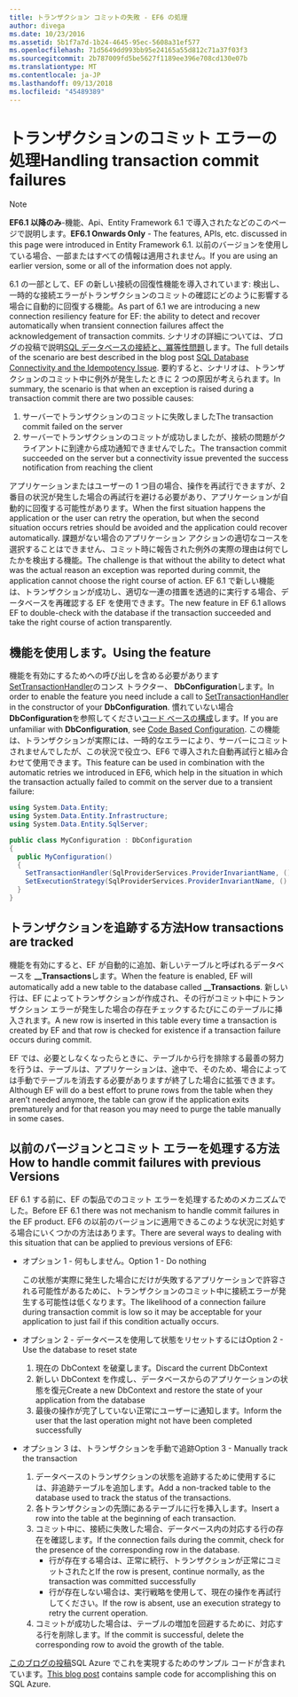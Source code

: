 ```yaml
---
title: トランザクション コミットの失敗 - EF6 の処理
author: divega
ms.date: 10/23/2016
ms.assetid: 5b1f7a7d-1b24-4645-95ec-5608a31ef577
ms.openlocfilehash: 71d5649dd993bb95e24165a55d812c71a37f03f3
ms.sourcegitcommit: 2b787009fd5be5627f1189ee396e708cd130e07b
ms.translationtype: MT
ms.contentlocale: ja-JP
ms.lasthandoff: 09/13/2018
ms.locfileid: "45489389"
---
```

# <a name="handling-transaction-commit-failures"></a><span data-ttu-id="4b7e3-102">トランザクションのコミット エラーの処理</span><span class="sxs-lookup"><span data-stu-id="4b7e3-102">Handling transaction commit failures</span></span>
> [!NOTE]
> <span data-ttu-id="4b7e3-103">**EF6.1 以降のみ**-機能、Api、Entity Framework 6.1 で導入されたなどのこのページで説明します。</span><span class="sxs-lookup"><span data-stu-id="4b7e3-103">**EF6.1 Onwards Only** - The features, APIs, etc. discussed in this page were introduced in Entity Framework 6.1.</span></span> <span data-ttu-id="4b7e3-104">以前のバージョンを使用している場合、一部またはすべての情報は適用されません。</span><span class="sxs-lookup"><span data-stu-id="4b7e3-104">If you are using an earlier version, some or all of the information does not apply.</span></span>  

<span data-ttu-id="4b7e3-105">6.1 の一部として、EF の新しい接続の回復性機能を導入されています: 検出し、一時的な接続エラーがトランザクションのコミットの確認にどのように影響する場合に自動的に回復する機能。</span><span class="sxs-lookup"><span data-stu-id="4b7e3-105">As part of 6.1 we are introducing a new connection resiliency feature for EF: the ability to detect and recover automatically when transient connection failures affect the acknowledgement of transaction commits.</span></span> <span data-ttu-id="4b7e3-106">シナリオの詳細については、ブログの投稿で説明[SQL データベースの接続と、冪等性問題](http://blogs.msdn.com/b/adonet/archive/2013/03/11/sql-database-connectivity-and-the-idempotency-issue.aspx)します。</span><span class="sxs-lookup"><span data-stu-id="4b7e3-106">The full details of the scenario are best described in the blog post [SQL Database Connectivity and the Idempotency Issue](http://blogs.msdn.com/b/adonet/archive/2013/03/11/sql-database-connectivity-and-the-idempotency-issue.aspx).</span></span>  <span data-ttu-id="4b7e3-107">要約すると、シナリオは、トランザクションのコミット中に例外が発生したときに 2 つの原因が考えられます。</span><span class="sxs-lookup"><span data-stu-id="4b7e3-107">In summary, the scenario is that when an exception is raised during a transaction commit there are two possible causes:</span></span>  

1. <span data-ttu-id="4b7e3-108">サーバーでトランザクションのコミットに失敗しました</span><span class="sxs-lookup"><span data-stu-id="4b7e3-108">The transaction commit failed on the server</span></span>
2. <span data-ttu-id="4b7e3-109">サーバーでトランザクションのコミットが成功しましたが、接続の問題がクライアントに到達から成功通知できませんでした。</span><span class="sxs-lookup"><span data-stu-id="4b7e3-109">The transaction commit succeeded on the server but a connectivity issue prevented the success notification from reaching the client</span></span>  

<span data-ttu-id="4b7e3-110">アプリケーションまたはユーザーの 1 つ目の場合、操作を再試行できますが、2 番目の状況が発生した場合の再試行を避ける必要があり、アプリケーションが自動的に回復する可能性があります。</span><span class="sxs-lookup"><span data-stu-id="4b7e3-110">When the first situation happens the application or the user can retry the operation, but when the second situation occurs retries should be avoided and the application could recover automatically.</span></span> <span data-ttu-id="4b7e3-111">課題がない場合のアプリケーション アクションの適切なコースを選択することはできません、コミット時に報告された例外の実際の理由は何でしたかを検出する機能。</span><span class="sxs-lookup"><span data-stu-id="4b7e3-111">The challenge is that without the ability to detect what was the actual reason an exception was reported during commit, the application cannot choose the right course of action.</span></span> <span data-ttu-id="4b7e3-112">EF 6.1 で新しい機能は、トランザクションが成功し、適切な一連の措置を透過的に実行する場合、データベースを再確認する EF を使用できます。</span><span class="sxs-lookup"><span data-stu-id="4b7e3-112">The new feature in EF 6.1 allows EF to double-check with the database if the transaction succeeded and take the right course of action transparently.</span></span>  

## <a name="using-the-feature"></a><span data-ttu-id="4b7e3-113">機能を使用します。</span><span class="sxs-lookup"><span data-stu-id="4b7e3-113">Using the feature</span></span>  

<span data-ttu-id="4b7e3-114">機能を有効にするためへの呼び出しを含める必要があります[SetTransactionHandler](https://msdn.microsoft.com/library/system.data.entity.dbconfiguration.setdefaulttransactionhandler.aspx)のコンス トラクター、 **DbConfiguration**します。</span><span class="sxs-lookup"><span data-stu-id="4b7e3-114">In order to enable the feature you need include a call to [SetTransactionHandler](https://msdn.microsoft.com/library/system.data.entity.dbconfiguration.setdefaulttransactionhandler.aspx) in the constructor of your **DbConfiguration**.</span></span> <span data-ttu-id="4b7e3-115">慣れていない場合**DbConfiguration**を参照してください[コード ベースの構成](~/ef6/fundamentals/configuring/code-based.md)します。</span><span class="sxs-lookup"><span data-stu-id="4b7e3-115">If you are unfamiliar with **DbConfiguration**, see [Code Based Configuration](~/ef6/fundamentals/configuring/code-based.md).</span></span> <span data-ttu-id="4b7e3-116">この機能は、トランザクションが実際には、一時的なエラーにより、サーバーにコミットされませんでしたが、この状況で役立つ、EF6 で導入された自動再試行と組み合わせて使用できます。</span><span class="sxs-lookup"><span data-stu-id="4b7e3-116">This feature can be used in combination with the automatic retries we introduced in EF6, which help in the situation in which the transaction actually failed to commit on the server due to a transient failure:</span></span>  

``` csharp
using System.Data.Entity;
using System.Data.Entity.Infrastructure;
using System.Data.Entity.SqlServer;

public class MyConfiguration : DbConfiguration  
{
  public MyConfiguration()  
  {  
    SetTransactionHandler(SqlProviderServices.ProviderInvariantName, () => new CommitFailureHandler());  
    SetExecutionStrategy(SqlProviderServices.ProviderInvariantName, () => new SqlAzureExecutionStrategy());  
  }  
}
```  

## <a name="how-transactions-are-tracked"></a><span data-ttu-id="4b7e3-117">トランザクションを追跡する方法</span><span class="sxs-lookup"><span data-stu-id="4b7e3-117">How transactions are tracked</span></span>  

<span data-ttu-id="4b7e3-118">機能を有効にすると、EF が自動的に追加、新しいテーブルと呼ばれるデータベースを **__Transactions**します。</span><span class="sxs-lookup"><span data-stu-id="4b7e3-118">When the feature is enabled, EF will automatically add a new table to the database called **__Transactions**.</span></span> <span data-ttu-id="4b7e3-119">新しい行は、EF によってトランザクションが作成され、その行がコミット中にトランザクション エラーが発生した場合の存在チェックするたびにこのテーブルに挿入されます。</span><span class="sxs-lookup"><span data-stu-id="4b7e3-119">A new row is inserted in this table every time a transaction is created by EF and that row is checked for existence if a transaction failure occurs during commit.</span></span>  

<span data-ttu-id="4b7e3-120">EF では、必要としなくなったらときに、テーブルから行を排除する最善の努力を行うは、テーブルは、アプリケーションは、途中で、そのため、場合によっては手動でテーブルを消去する必要がありますが終了した場合に拡張できます。</span><span class="sxs-lookup"><span data-stu-id="4b7e3-120">Although EF will do a best effort to prune rows from the table when they aren’t needed anymore, the table can grow if the application exits prematurely and for that reason you may need to purge the table manually in some cases.</span></span>  

## <a name="how-to-handle-commit-failures-with-previous-versions"></a><span data-ttu-id="4b7e3-121">以前のバージョンとコミット エラーを処理する方法</span><span class="sxs-lookup"><span data-stu-id="4b7e3-121">How to handle commit failures with previous Versions</span></span>

<span data-ttu-id="4b7e3-122">EF 6.1 する前に、EF の製品でのコミット エラーを処理するためのメカニズムでした。</span><span class="sxs-lookup"><span data-stu-id="4b7e3-122">Before EF 6.1 there was not mechanism to handle commit failures in the EF product.</span></span> <span data-ttu-id="4b7e3-123">EF6 の以前のバージョンに適用できるこのような状況に対処する場合にいくつかの方法はあります。</span><span class="sxs-lookup"><span data-stu-id="4b7e3-123">There are several ways to dealing with this situation that can be applied to previous versions of EF6:</span></span>  

* <span data-ttu-id="4b7e3-124">オプション 1 - 何もしません。</span><span class="sxs-lookup"><span data-stu-id="4b7e3-124">Option 1 - Do nothing</span></span>  

  <span data-ttu-id="4b7e3-125">この状態が実際に発生した場合にだけが失敗するアプリケーションで許容される可能性があるために、トランザクションのコミット中に接続エラーが発生する可能性は低くなります。</span><span class="sxs-lookup"><span data-stu-id="4b7e3-125">The likelihood of a connection failure during transaction commit is low so it may be acceptable for your application to just fail if this condition actually occurs.</span></span>  

* <span data-ttu-id="4b7e3-126">オプション 2 - データベースを使用して状態をリセットするには</span><span class="sxs-lookup"><span data-stu-id="4b7e3-126">Option 2 - Use the database to reset state</span></span>  

  1. <span data-ttu-id="4b7e3-127">現在の DbContext を破棄します。</span><span class="sxs-lookup"><span data-stu-id="4b7e3-127">Discard the current DbContext</span></span>  
  2. <span data-ttu-id="4b7e3-128">新しい DbContext を作成し、データベースからのアプリケーションの状態を復元</span><span class="sxs-lookup"><span data-stu-id="4b7e3-128">Create a new DbContext and restore the state of your application from the database</span></span>  
  3. <span data-ttu-id="4b7e3-129">最後の操作が完了していない正常にユーザーに通知します。</span><span class="sxs-lookup"><span data-stu-id="4b7e3-129">Inform the user that the last operation might not have been completed successfully</span></span>  

* <span data-ttu-id="4b7e3-130">オプション 3 は、トランザクションを手動で追跡</span><span class="sxs-lookup"><span data-stu-id="4b7e3-130">Option 3 - Manually track the transaction</span></span>  

  1. <span data-ttu-id="4b7e3-131">データベースのトランザクションの状態を追跡するために使用するには、非追跡テーブルを追加します。</span><span class="sxs-lookup"><span data-stu-id="4b7e3-131">Add a non-tracked table to the database used to track the status of the transactions.</span></span>  
  2. <span data-ttu-id="4b7e3-132">各トランザクションの先頭にあるテーブルに行を挿入します。</span><span class="sxs-lookup"><span data-stu-id="4b7e3-132">Insert a row into the table at the beginning of each transaction.</span></span>  
  3. <span data-ttu-id="4b7e3-133">コミット中に、接続に失敗した場合、データベース内の対応する行の存在を確認します。</span><span class="sxs-lookup"><span data-stu-id="4b7e3-133">If the connection fails during the commit, check for the presence of the corresponding row in the database.</span></span>  
     - <span data-ttu-id="4b7e3-134">行が存在する場合は、正常に続行、トランザクションが正常にコミットされたと</span><span class="sxs-lookup"><span data-stu-id="4b7e3-134">If the row is present, continue normally, as the transaction was committed successfully</span></span>  
     - <span data-ttu-id="4b7e3-135">行が存在しない場合は、実行戦略を使用して、現在の操作を再試行してください。</span><span class="sxs-lookup"><span data-stu-id="4b7e3-135">If the row is absent, use an execution strategy to retry the current operation.</span></span>  
  4. <span data-ttu-id="4b7e3-136">コミットが成功した場合は、テーブルの増加を回避するために、対応する行を削除します。</span><span class="sxs-lookup"><span data-stu-id="4b7e3-136">If the commit is successful, delete the corresponding row to avoid the growth of the table.</span></span>  

<span data-ttu-id="4b7e3-137">[このブログの投稿](http://blogs.msdn.com/b/adonet/archive/2013/03/11/sql-database-connectivity-and-the-idempotency-issue.aspx)SQL Azure でこれを実現するためのサンプル コードが含まれています。</span><span class="sxs-lookup"><span data-stu-id="4b7e3-137">[This blog post](http://blogs.msdn.com/b/adonet/archive/2013/03/11/sql-database-connectivity-and-the-idempotency-issue.aspx) contains sample code for accomplishing this on SQL Azure.</span></span>  
